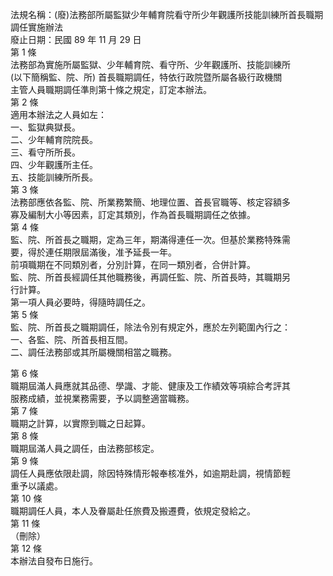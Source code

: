 法規名稱：(廢)法務部所屬監獄少年輔育院看守所少年觀護所技能訓練所首長職期調任實施辦法  
廢止日期：民國 89 年 11 月 29 日  
第 1 條  
法務部為實施所屬監獄、少年輔育院、看守所、少年觀護所、技能訓練所  
(以下簡稱監、院、所) 首長職期調任，特依行政院暨所屬各級行政機關  
主管人員職期調任準則第十條之規定，訂定本辦法。  
第 2 條  
適用本辦法之人員如左：  
一、監獄典獄長。  
二、少年輔育院院長。  
三、看守所所長。  
四、少年觀護所主任。  
五、技能訓練所所長。  
第 3 條  
法務部應依各監、院、所業務繁簡、地理位置、首長官職等、核定容額多  
寡及編制大小等因素，訂定其類別，作為首長職期調任之依據。  
第 4 條  
監、院、所首長之職期，定為三年，期滿得連任一次。但基於業務特殊需  
要，得於連任期限屆滿後，准予延長一年。  
前項職期在不同類別者，分別計算，在同一類別者，合併計算。  
監、院、所首長經調任其他職務後，再調任監、院、所首長時，其職期另  
行計算。  
第一項人員必要時，得隨時調任之。  
第 5 條  
監、院、所首長之職期調任，除法令別有規定外，應於左列範圍內行之：  
一、各監、院、所首長相互間。  
二、調任法務部或其所屬機關相當之職務。  


第 6 條  
職期屆滿人員應就其品德、學識、才能、健康及工作績效等項綜合考評其  
服務成績，並視業務需要，予以調整適當職務。  
第 7 條  
職期之計算，以實際到職之日起算。  
第 8 條  
職期屆滿人員之調任，由法務部核定。  
第 9 條  
調任人員應依限赴調，除因特殊情形報奉核准外，如逾期赴調，視情節輕  
重予以議處。  
第 10 條  
職期調任人員，本人及眷屬赴任旅費及搬遷費，依規定發給之。  
第 11 條  
（刪除）  
第 12 條  
本辦法自發布日施行。  



